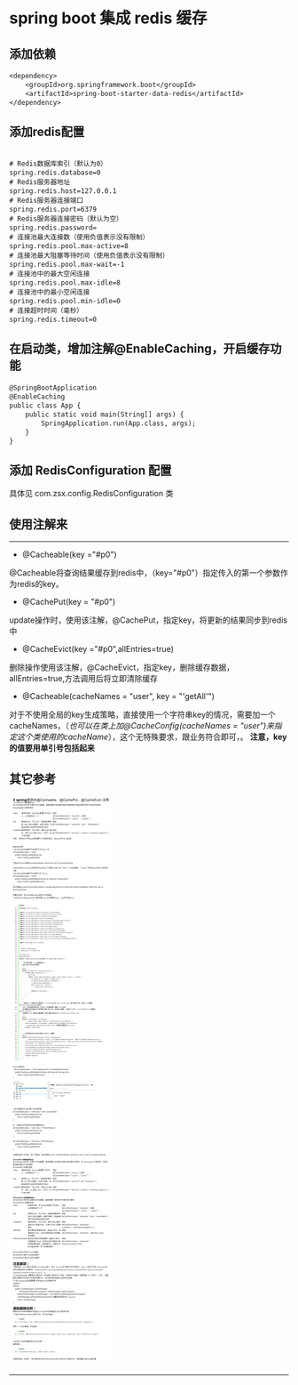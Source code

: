 # spring boot 集成 redis 缓存

## 添加依赖

```
<dependency>
    <groupId>org.springframework.boot</groupId>
    <artifactId>spring-boot-starter-data-redis</artifactId>
</dependency>

```



## 添加redis配置

```

# Redis数据库索引（默认为0）
spring.redis.database=0
# Redis服务器地址
spring.redis.host=127.0.0.1
# Redis服务器连接端口
spring.redis.port=6379
# Redis服务器连接密码（默认为空）
spring.redis.password=
# 连接池最大连接数（使用负值表示没有限制）
spring.redis.pool.max-active=8
# 连接池最大阻塞等待时间（使用负值表示没有限制）
spring.redis.pool.max-wait=-1
# 连接池中的最大空闲连接
spring.redis.pool.max-idle=8
# 连接池中的最小空闲连接
spring.redis.pool.min-idle=0
# 连接超时时间（毫秒）
spring.redis.timeout=0

```


## 在启动类，增加注解@EnableCaching，开启缓存功能

```
@SpringBootApplication
@EnableCaching
public class App {
    public static void main(String[] args) {
        SpringApplication.run(App.class, args);
    }
}
```

## 添加 RedisConfiguration 配置

具体见 com.zsx.config.RedisConfiguration 类

## 使用注解来





---

- @Cacheable(key ="#p0")

@Cacheable将查询结果缓存到redis中，（key="#p0"）指定传入的第一个参数作为redis的key。

- @CachePut(key = "#p0")

update操作时，使用该注解，@CachePut，指定key，将更新的结果同步到redis中

- @CacheEvict(key ="#p0",allEntries=true)

删除操作使用该注解，@CacheEvict，指定key，删除缓存数据，allEntries=true,方法调用后将立即清除缓存

- @Cacheable(cacheNames = "user", key = "'getAll'")

对于不使用全局的key生成策略，直接使用一个字符串key的情况，需要加一个cacheNames，（*也可以在类上加@CacheConfig(cacheNames = "user")来指定这个类使用的cacheName*），这个无特殊要求，跟业务符合即可，。
**注意，key的值要用单引号包括起来**



## 其它参考

![](1.png)





















































































---
